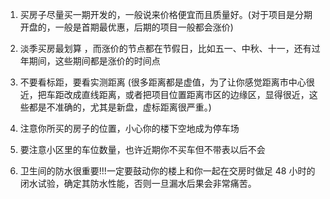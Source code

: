 1. 买房子尽量买一期开发的，一般说来价格便宜而且质量好。(对于项目是分期开盘的，一般是首期最优惠，后期的项目一般都会涨价)
2. 淡季买房最划算 ，而涨价的节点都在节假日，比如五一、中秋、十一，还有过年期间，这些期间都是涨价的时间点
3. 不要看标距，要看实测距离 (很多距离都是虚值，为了让你感觉距离市中心很近，把车距改成直线距离，或者把项目位置距离市区的边缘区，显得很近，这些都是不准确的，尤其是新盘，虚标距离很严重。)

4. 注意你所买的房子的位置，小心你的楼下空地成为停车场
5. 要注意小区里的车位数量，也许近期你不买车但不带表以后不会

6. 卫生间的防水很重要!!!一定要鼓动你的楼上和你一起在交房时做足 48 小时的闭水试验，确定其防水性能，否则一旦漏水后果会非常痛苦。


